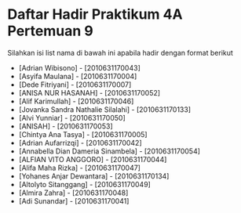 # Daftar Hadir Praktikum 4A Pertemuan 9
Silahkan isi list nama di bawah ini apabila hadir dengan format berikut

- [Adrian Wibisono] - [2010631170043]
- [Asyifa Maulana] - [2010631170004]
- [Dede Fitriyani] - [2010631170007]
- [ANISA NUR HASANAH] - [2010631170052]
- [Alif Karimullah] - [2010631170046]
- [Jovanka Sandra Nathalie Silalahi] - [2010631170133]
- [Alvi Yunniar] - [2010631170050]
- [ANISAH] - [2010631170053]
- [Chintya Ana Tasya] - [2010631170005]
- [Adrian Aufarrizqi] - [2010631170042]
- [Annabella Dian Dameria Sinambela] - [2010631170054]
- [ALFIAN VITO ANGGORO] - [2010631170044]
- [Alifa Maha Rizka] - [2010631170047]
- [Yohanes Anjar Dewantara] - [2010631170134]
- [Altolyto Sitanggang] - [2010631170049]
- [Almira Zahra] - [2010631170048]
- [Adi Sunandar] - [2010631170041]
